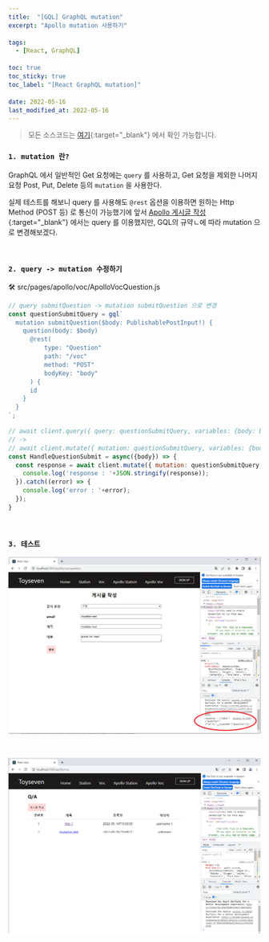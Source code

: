 ```yaml
---
title:  "[GQL] GraphQL mutation"
excerpt: "Apollo mutation 사용하기"

tags:
  - [React, GraphQL]

toc: true
toc_sticky: true
toc_label: "[React GraphQL mutation]"
 
date: 2022-05-16
last_modified_at: 2022-05-16
---
```


> 모든 소스코드는 [여기](https://github.com/ymkmoon/toyseven-react){:target="_blank"} 에서 확인 가능합니다.

### ``1. mutation 란?``

GraphQL 에서 일반적인 Get 요청에는 `query` 를 사용하고, 
Get 요청을 제외한 나머지 요청 Post, Put, Delete 등의 `mutation` 을 사용한다.

실제 테스트를 해보니 query 를 사용해도 `@rest` 옵션을 이용하면 원하는 Http Method (POST 등) 로 통신이 가능했기에 앞서 [Apollo 게시글 작성](https://ymkmoon.github.io/React-12-Apollo-Voc-Post-Question/){:target="_blank"} 에서는 query 를 이용했지만, GQL의 규약ㄴ에 따라 mutation 으로 변경해보겠다.

<br>

### ``2. query -> mutation 수정하기``


🛠 src/pages/apollo/voc/ApolloVocQuestion.js

```js
// query submitQuestion -> mutation submitQuestion 으로 변경
const questionSubmitQuery = gql`
  mutation submitQuestion($body: PublishablePostInput!) {
    question(body: $body) 
      @rest(
          type: "Question" 
          path: "/voc" 
          method: "POST"
          bodyKey: "body"
      ) {
      id
    }
  }
`;
```


```js
// await client.query({ query: questionSubmitQuery, variables: {body: body} }) 
// -> 
// await client.mutate({ mutation: questionSubmitQuery, variables: {body: body} }) 으로 변경
const HandleQuestionSubmit = async({body}) => {
  const response = await client.mutate({ mutation: questionSubmitQuery, variables: {body: body} }).then(response => {
    console.log('response : '+JSON.stringify(response));
  }).catch((error) => {
    console.log('error : '+error);
  });
}
```

<br>

### ``3. 테스트``

![React](/assets/image/react/React_toyseven_react_15.PNG)

<br>

![React](/assets/image/react/React_toyseven_react_16.PNG)
